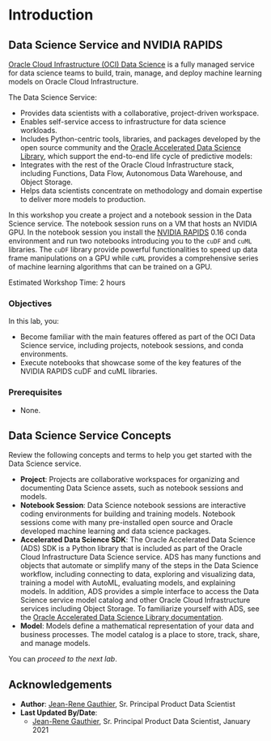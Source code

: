 # Introduction

## Data Science Service and NVIDIA RAPIDS

[Oracle Cloud Infrastructure (OCI) Data Science](https://docs.oracle.com/en-us/iaas/data-science/using/data-science.htm) is a fully managed service for data science teams to build, train, manage, and deploy machine learning models on Oracle Cloud Infrastructure.

The Data Science Service:
* Provides data scientists with a collaborative, project-driven workspace.
* Enables self-service access to infrastructure for data science workloads.
* Includes Python-centric tools, libraries, and packages developed by the open source community and the [Oracle Accelerated Data Science Library](https://docs.cloud.oracle.com/iaas/tools/ads-sdk/latest/index.html), which support the end-to-end life cycle of predictive models:
* Integrates with the rest of the Oracle Cloud Infrastructure stack, including Functions, Data Flow, Autonomous Data Warehouse, and Object Storage.
* Helps data scientists concentrate on methodology and domain expertise to deliver more models to production.

In this workshop you create a project and a notebook session in the Data Science service. The notebook session runs on a VM that hosts an NVIDIA GPU. In the notebook session
you install the [NVIDIA RAPIDS](https://rapids.ai/) 0.16 conda environment and run two notebooks introducing you to the `cuDF` and `cuML` libraries. The `cuDF` library provide powerful functionalities to
speed up data frame manipulations on a GPU while `cuML` provides a comprehensive series of machine learning algorithms that can be trained on a GPU.

Estimated Workshop Time: 2 hours

### Objectives
In this lab, you:
* Become familiar with the main features offered as part of the OCI Data Science service, including projects, notebook sessions, and conda environments.
* Execute notebooks that showcase some of the key features of the NVIDIA RAPIDS cuDF and cuML libraries.

### Prerequisites

* None.

## Data Science Service Concepts

Review the following concepts and terms to help you get started with the Data Science service.

* **Project**: Projects are collaborative workspaces for organizing and documenting Data Science assets, such as notebook sessions and models.
* **Notebook Session**: Data Science notebook sessions are interactive coding environments for building and training models. Notebook sessions come with many pre-installed open source and Oracle developed machine learning and data science packages.
* **Accelerated Data Science SDK**: The Oracle Accelerated Data Science (ADS) SDK is a Python library that is included as part of the Oracle Cloud Infrastructure Data Science service. ADS has many functions and objects that automate or simplify many of the steps in the Data Science workflow, including connecting to data, exploring and visualizing data, training a model with AutoML, evaluating models, and explaining models. In addition, ADS provides a simple interface to access the Data Science service model catalog and other Oracle Cloud Infrastructure services including Object Storage. To familiarize yourself with ADS, see the [Oracle Accelerated Data Science Library documentation](https://docs.cloud.oracle.com/iaas/tools/ads-sdk/latest/index.html).
* **Model**: Models define a mathematical representation of your data and business processes. The model catalog is a place to store, track, share, and manage models.

You can *proceed to the next lab*.

## Acknowledgements

* **Author**: [Jean-Rene Gauthier](https://www.linkedin.com/in/jr-gauthier/), Sr. Principal Product Data Scientist
* **Last Updated By/Date**:
    * [Jean-Rene Gauthier](https://www.linkedin.com/in/jr-gauthier/), Sr. Principal Product Data Scientist, January 2021

